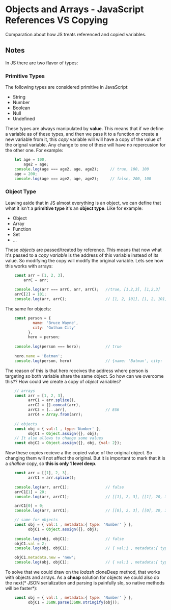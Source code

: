 # Objects and Arrays - JavaScript References VS Copying
Comparation about how JS treats referenced and copied variables.
## Notes
In JS there are two flavor of types:

### **Primitive Types**
The following types are considered primitive in JavaScript:
* String
* Number
* Boolean
* Null
* Undefined

These types are always manipulated by **value**. This means that if we define a variable as of these types, and then we pass it to a function or create a new variable from it, this *copy* variable will will have a copy of the value of the orignal variable. Any change to one of these will have no repercusion for the other one. 
For example:

```javascript
    let age = 100,
        age2 = age;
    console.log(age === age2, age, age2);     // true, 100, 100
    age = 200;
    console.log(age === age2, age, age2);     // false, 200, 100
```

### **Object Type**
Leaving aside that in JS almost everything is an object, we can define that what it isn't a **primitive type** it's an **object type**. Like for example:
* Object
* Array
* Function
* Set
* ...

These *objects* are passed/treated by reference. This means that now what it's passed to a *copy variable* is the address of this variable instead of its value. So modifying the copy will modify the original variable.
Lets see how this works with arrays:
```javascript
    const arr = [1, 2, 3],
        arrC = arr;
    
    console.log(arr === arrC, arr, arrC);   //true, [1,2,3], [1,2,3]
    arrC[2] = 101;
    console.log(arr, arrC);                 // [1, 2, 101], [1, 2, 101]

```

The same for objects:
```javascript
    const person = {
            name: 'Bruce Wayne',
            city: 'Gotham City'
          },
          hero = person;
    
    console.log(person === hero);           // true
    
    hero.name = 'Batman';
    console.log(person, hero)               // {name: 'Batman', city: 'Gotham City'}, {name: 'Batman', city: 'Gotham City'}
```

The reason of this is that hero receives the address where person is targeting so both variable share the same object. So how can we overcome this?? How could we create a copy of *object* variables?
```javascript
    // arrays
    const arr = [1, 2, 3],
          arrC1 = arr.splice(),
          arrC2 = [].concat(arr),
          arrC3 = [...arr],                 // ES6
          arrC4 = Array.from(arr);
    
    // objects
    const obj = { val:1 , type:'Number' },
          objC1 = Object.assign({}, obj);
    // It also allows to change some values
    const objC2 = Object.assign({}, obj, {val: 2});
```

Now these copies recieve a the copied value of the original object. So changing them will not affect the original. But it is important to mark that it is a *shallow* copy, so  **this is only 1 level deep**.
```javascript
    const arr = [[1], 2, 3],
          arrC1 = arr.splice();
    
    console.log(arr, arrC1);                // false
    arrC1[1] = 20;
    console.log(arr, arrC1);                // [[1], 2, 3], [[1], 20, 3]

    arrC1[0] = 0;
    console.log(arr, arrC1);                // [[0], 2, 3], [[0], 20, 3]

    // same for objects
    const obj = { val:1 , metadata:{ type: 'Number' } },
          objC1 = Object.assign({}, obj);
    
    console.log(obj, objC1);                // false
    objC1.val = 2;
    console.log(obj, objC1);                // { val:1 , metadata:{ type: 'Number' } }, { val:2 , metadata:{ type: 'Number' } }

    objC1.metadata.new = 'new';
    console.log(obj, objC1);                // { val:1 , metadata:{ type: 'Number', new: 'new' } }, { val:2 , metadata:{ type: 'Number', new: 'new' } }
```

To solve that we could draw on the *lodash* cloneDeep method, that works with objects and arrays.
As a **cheap** solution for objects we could also do the next(*	
JSON serialization and parsing is painfully slo, so native methods will be faster*):
```javascript
    const obj = { val:1 , metadata:{ type: 'Number' } },
          objC1 = JSON.parse(JSON.stringify(obj)); 
```
